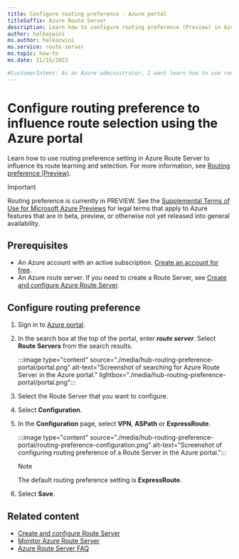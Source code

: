 ```yaml
---
title: Configure routing preference - Azure portal
titleSuffix: Azure Route Server
description: Learn how to configure routing preference (Preview) in Azure Route Server using the Azure portal to influence its route selection.
author: halkazwini
ms.author: halkazwini
ms.service: route-server
ms.topic: how-to
ms.date: 11/15/2023

#CustomerIntent: As an Azure administrator, I want learn how to use routing preference setting so that I can influence route selection in Azure Route Server using the Azure portal.
---
```


# Configure routing preference to influence route selection using the Azure portal

Learn how to use routing preference setting in Azure Route Server to influence its route learning and selection. For more information, see [Routing preference (Preview)](hub-routing-preference.md).

> [!IMPORTANT]
> Routing preference is currently in PREVIEW. See the [Supplemental Terms of Use for Microsoft Azure Previews](https://azure.microsoft.com/support/legal/preview-supplemental-terms/) for legal terms that apply to Azure features that are in beta, preview, or otherwise not yet released into general availability.

## Prerequisites

- An Azure account with an active subscription. [Create an account for free](https://azure.microsoft.com/free/?WT.mc_id=A261C142F).
- An Azure route server. If you need to create a Route Server, see [Create and configure Azure Route Server](quickstart-configure-route-server-portal.md).

## Configure routing preference

1. Sign in to [Azure portal](https://portal.azure.com).

1. In the search box at the top of the portal, enter ***route server***. Select **Route Servers** from the search results.

    :::image type="content" source="./media/hub-routing-preference-portal/portal.png" alt-text="Screenshot of searching for Azure Route Server in the Azure portal." lightbox="./media/hub-routing-preference-portal/portal.png":::

1. Select the Route Server that you want to configure.

1. Select **Configuration**.

1. In the **Configuration** page, select **VPN**, **ASPath** or **ExpressRoute**.

    :::image type="content" source="./media/hub-routing-preference-portal/routing-preference-configuration.png" alt-text="Screenshot of configuring routing preference of a Route Server in the Azure portal.":::

    > [!NOTE]
    > The default routing preference setting is **ExpressRoute**.

1. Select **Save**.

## Related content

- [Create and configure Route Server](quickstart-configure-route-server-portal.md)
- [Monitor Azure Route Server](monitor-route-server.md)
- [Azure Route Server FAQ](route-server-faq.md)
